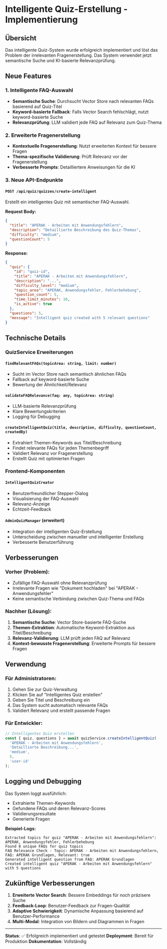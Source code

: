 # Intelligente Quiz-Erstellung - Implementierung

## Übersicht

Das intelligente Quiz-System wurde erfolgreich implementiert und löst das Problem der irrelevanten Fragenerstellung. Das System verwendet jetzt semantische Suche und KI-basierte Relevanzprüfung.

## Neue Features

### 1. Intelligente FAQ-Auswahl
- **Semantische Suche**: Durchsucht Vector Store nach relevanten FAQs basierend auf Quiz-Titel
- **Keyword-basierte Fallback**: Falls Vector Search fehlschlägt, nutzt keyword-basierte Suche
- **Relevanzprüfung**: LLM validiert jede FAQ auf Relevanz zum Quiz-Thema

### 2. Erweiterte Fragenerstellung
- **Kontextuelle Fragenerstellung**: Nutzt erweiterten Kontext für bessere Fragen
- **Thema-spezifische Validierung**: Prüft Relevanz vor der Fragenerstellung
- **Verbesserte Prompts**: Detailliertere Anweisungen für die KI

### 3. Neue API-Endpunkte

#### `POST /api/quiz/quizzes/create-intelligent`
Erstellt ein intelligentes Quiz mit semantischer FAQ-Auswahl.

**Request Body:**
```json
{
  "title": "APERAK - Arbeiten mit Anwendungsfehlern",
  "description": "Detaillierte Beschreibung des Quiz-Themas",
  "difficulty": "medium",
  "questionCount": 5
}
```

**Response:**
```json
{
  "quiz": {
    "id": "quiz-id",
    "title": "APERAK - Arbeiten mit Anwendungsfehlern",
    "description": "...",
    "difficulty_level": "medium",
    "topic_area": "APERAK, Anwendungsfehler, Fehlerbehebung",
    "question_count": 5,
    "time_limit_minutes": 10,
    "is_active": true
  },
  "questions": 5,
  "message": "Intelligent quiz created with 5 relevant questions"
}
```

## Technische Details

### QuizService Erweiterungen

#### `findRelevantFAQs(topicArea: string, limit: number)`
- Sucht im Vector Store nach semantisch ähnlichen FAQs
- Fallback auf keyword-basierte Suche
- Bewertung der Ähnlichkeit/Relevanz

#### `validateFAQRelevance(faq: any, topicArea: string)`
- LLM-basierte Relevanzprüfung
- Klare Bewertungskriterien
- Logging für Debugging

#### `createIntelligentQuiz(title, description, difficulty, questionCount, createdBy)`
- Extrahiert Themen-Keywords aus Titel/Beschreibung
- Findet relevante FAQs für jeden Themenbegriff
- Validiert Relevanz vor Fragenerstellung
- Erstellt Quiz mit optimierten Fragen

### Frontend-Komponenten

#### `IntelligentQuizCreator`
- Benutzerfreundlicher Stepper-Dialog
- Visualisierung der FAQ-Auswahl
- Relevanz-Anzeige
- Echtzeit-Feedback

#### `AdminQuizManager` (erweitert)
- Integration der intelligenten Quiz-Erstellung
- Unterscheidung zwischen manueller und intelligenter Erstellung
- Verbesserte Benutzerführung

## Verbesserungen

### Vorher (Problem):
- Zufällige FAQ-Auswahl ohne Relevanzprüfung
- Irrelevante Fragen wie "Dokument hochladen" bei "APERAK - Anwendungsfehler"
- Keine semantische Verbindung zwischen Quiz-Thema und FAQs

### Nachher (Lösung):
1. **Semantische Suche**: Vector Store-basierte FAQ-Suche
2. **Themen-Extraktion**: Automatische Keyword-Extraktion aus Titel/Beschreibung
3. **Relevanz-Validierung**: LLM prüft jeden FAQ auf Relevanz
4. **Kontext-bewusste Fragenerstellung**: Erweiterte Prompts für bessere Fragen

## Verwendung

### Für Administratoren:
1. Gehen Sie zur Quiz-Verwaltung
2. Klicken Sie auf "Intelligentes Quiz erstellen"
3. Geben Sie Titel und Beschreibung ein
4. Das System sucht automatisch relevante FAQs
5. Validiert Relevanz und erstellt passende Fragen

### Für Entwickler:
```javascript
// Intelligentes Quiz erstellen
const { quiz, questions } = await quizService.createIntelligentQuiz(
  'APERAK - Arbeiten mit Anwendungsfehlern',
  'Detaillierte Beschreibung...',
  'medium',
  5,
  'user-id'
);
```

## Logging und Debugging

Das System loggt ausführlich:
- Extrahierte Themen-Keywords
- Gefundene FAQs und deren Relevanz-Scores
- Validierungsresultate
- Generierte Fragen

**Beispiel-Logs:**
```
Extracted topics for quiz "APERAK - Arbeiten mit Anwendungsfehlern": APERAK, Anwendungsfehler, Fehlerbehebung
Found 8 unique FAQs for quiz topics
FAQ Relevance Check - Topic: APERAK - Arbeiten mit Anwendungsfehlern, FAQ: APERAK Grundlagen, Relevant: true
Generated intelligent question from FAQ: APERAK Grundlagen
Created intelligent quiz "APERAK - Arbeiten mit Anwendungsfehlern" with 5 questions
```

## Zukünftige Verbesserungen

1. **Erweiterte Vector Search**: Bessere Embeddings für noch präzisere Suche
2. **Feedback-Loop**: Benutzer-Feedback zur Fragen-Qualität
3. **Adaptive Schwierigkeit**: Dynamische Anpassung basierend auf Benutzer-Performance
4. **Multi-Modal**: Integration von Bildern und Diagrammen in Fragen

---

**Status**: ✅ Erfolgreich implementiert und getestet
**Deployment**: Bereit für Produktion
**Dokumentation**: Vollständig
